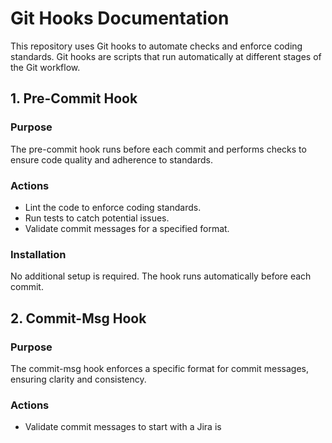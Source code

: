 # Git Hooks Documentation

This repository uses Git hooks to automate checks and enforce coding standards. Git hooks are scripts that run automatically at different stages of the Git workflow.

## 1. Pre-Commit Hook

### Purpose

The pre-commit hook runs before each commit and performs checks to ensure code quality and adherence to standards.

### Actions

- Lint the code to enforce coding standards.
- Run tests to catch potential issues.
- Validate commit messages for a specified format.

### Installation

No additional setup is required. The hook runs automatically before each commit.

## 2. Commit-Msg Hook

### Purpose

The commit-msg hook enforces a specific format for commit messages, ensuring clarity and consistency.

### Actions

- Validate commit messages to start with a Jira is
